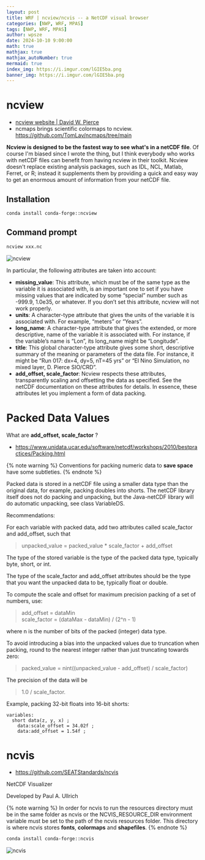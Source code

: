 ```yaml
---
layout: post
title: WRF | ncview/ncvis -- a NetCDF visual browser
categories: [NWP, WRF, MPAS]
tags: [NWP, WRF, MPAS]
author: wpsze
date: 2024-10-10 9:00:00
math: true
mathjax: true
mathjax_autoNumber: true
mermaid: true
index_img: https://i.imgur.com/lGIE5ba.png
banner_img: https://i.imgur.com/lGIE5ba.png
---
```


# ncview

- [ncview website | David W. Pierce](https://cirrus.ucsd.edu/~pierce/software/ncview/index.html)
- ncmaps brings scientific colormaps to ncview. <https://github.com/TomLav/ncmaps/tree/main>

**Ncview is designed to be the fastest way to see what's in a netCDF file**. Of course I'm biased since I wrote the thing, but I think everybody who works with netCDF files can benefit from having ncview in their toolkit. Ncview doesn't replace existing analysis packages, such as IDL, NCL, Matlab, Ferret, or R; instead it supplements them by providing a quick and easy way to get an enormous amount of information from your netCDF file.

## Installation

```sh
conda install conda-forge::ncview
```

## Command prompt

```sh
ncview xxx.nc
```

![ncview](https://i.imgur.com/lGIE5ba.png)

In particular, the following attributes are taken into account:

- **missing_value**: This attribute, which must be of the same type as the variable it is associated with, is an important one to set if you have missing values that are indicated by some “special” number such as -999.9, 1.0e35, or whatever. If you don’t set this attribute, ncview will not work properly.
- **units**: A character-type attribute that gives the units of the variable it is associated with. For example, “meters” or “Years”.
- **long_name**: A character-type attribute that gives the extended, or more descriptive, name of the variable it is associated with. For instance, if the variable’s name is “Lon”, its long_name might be “Longitude”.
- **title**: This global character-type attribute gives some short, descriptive summary of the meaning or parameters of the data file. For instance, it might be “Run 017: dx=4, dy=5, nT=45 yrs” or “El Nino Simulation, no mixed layer, D. Pierce SIO/CRD”.
- **add_offset, scale_factor**: Ncview respects these attributes, transparently scaling and offsetting the data as specified. See the netCDF documentation on these attributes for details. In essence, these attributes let you implement a form of data packing.


# Packed Data Values

What are **add_offset, scale_factor** ?

- <https://www.unidata.ucar.edu/software/netcdf/workshops/2010/bestpractices/Packing.html>

{% note warning %}
Conventions for packing numeric data to **save space** have some subtleties.
{% endnote %}

Packed data is stored in a netCDF file using a smaller data type than the original data, for example, packing doubles into shorts. The netCDF library itself does not do packing and unpacking, but the Java-netCDF library will do automatic unpacking, see class VariableDS.

Recommendations:

For each variable with packed data, add two attributes called scale_factor and add_offset, such that

> unpacked_value = packed_value * scale_factor + add_offset
  
The type of the stored variable is the type of the packed data type, typically byte, short, or int.

The type of the scale_factor and add_offset attributes should be the type that you want the unpacked data to be, typically float or double.

To compute the scale and offset for maximum precision packing of a set of numbers, use:

> add_offset = dataMin\
> scale_factor = (dataMax - dataMin) / (2^n - 1)
  
where n is the number of bits of the packed (integer) data type.	
  
To avoid introducing a bias into the unpacked values due to truncation when packing, round to the nearest integer rather than just truncating towards zero:

> packed_value = nint((unpacked_value - add_offset) / scale_factor)
  
The precision of the data will be 

> 1.0 / scale_factor.

Example, packing 32-bit floats into 16-bit shorts:

```text
variables:
  short data(z, y, x) ;
    data:scale_offset = 34.02f ;
    data:add_offset = 1.54f ;
```

# ncvis

- <https://github.com/SEATStandards/ncvis>

NetCDF Visualizer

Developed by Paul A. Ullrich

{% note warning %}
In order for ncvis to run the resources directory must be in the same folder as ncvis or the NCVIS_RESOURCE_DIR environment variable must be set to the path of the ncvis resources folder. This directory is where ncvis stores **fonts**, **colormaps** and **shapefiles**.
{% endnote %}

```sh
conda install conda-forge::ncvis
```

![ncvis](https://user-images.githubusercontent.com/5330916/187129223-b9d47718-fff3-4fd9-8efb-4f71bd86d3e2.png)
